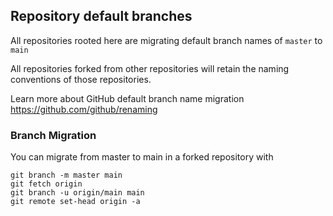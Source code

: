 ## Repository default branches
All repositories rooted here are migrating default branch names of `master` to `main`

All repositories forked from other repositories will retain the naming conventions of those repositories.

Learn more about GitHub default branch name migration https://github.com/github/renaming

### Branch Migration

You can migrate from master to main in a forked repository with
    
```
git branch -m master main
git fetch origin
git branch -u origin/main main
git remote set-head origin -a
```
